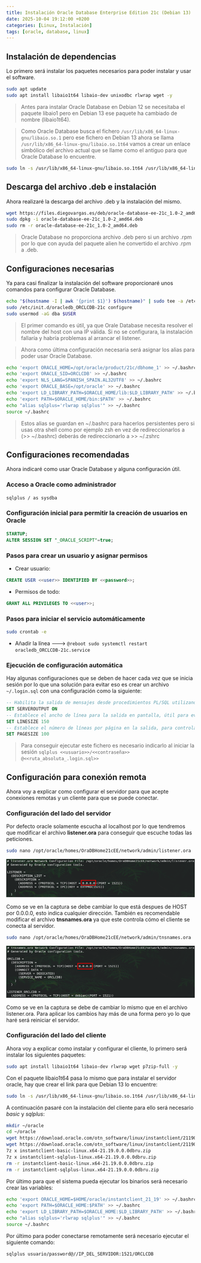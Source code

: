 ```yaml
---
title: Instalación Oracle Database Enterprise Edition 21c (Debian 13)
date: 2025-10-04 19:12:00 +0200
categories: [Linux, Instalación]
tags: [oracle, database, linux]
---
```


## Instalación de dependencias

Lo primero será instalar los paquetes necesarios para poder instalar y usar el software.

```bash
sudo apt update
sudo apt install libaio1t64 libaio-dev unixodbc rlwrap wget -y
```

> Antes para instalar Oracle Database en Debian 12 se necesitaba el paquete libaio1 pero en Debian 13 ese paquete ha cambiado de nombre (libaio1t64).

> Como Oracle Database busca el fichero `/usr/lib/x86_64-linux-gnu/libaio.so.1` pero ese fichero en Debian 13 ahora se llama `/usr/lib/x86_64-linux-gnu/libaio.so.1t64` vamos a crear un enlace simbólico del archivo actual que se llame como el antiguo para que Oracle Database lo encuentre.

```bash
sudo ln -s /usr/lib/x86_64-linux-gnu/libaio.so.1t64 /usr/lib/x86_64-linux-gnu/libaio.so.1
```

## Descarga del archivo .deb e instalación

Ahora realizaré la descarga del archivo .deb y la instalación del mismo.

```bash
wget https://files.diegovargas.es/deb/oracle-database-ee-21c_1.0-2_amd64.deb
sudo dpkg -i oracle-database-ee-21c_1.0-2_amd64.deb
sudo rm -r oracle-database-ee-21c_1.0-2_amd64.deb
```

> Oracle Database no proporciona archivo .deb pero si un archivo .rpm por lo que con ayuda del paquete alien he convertido el archivo .rpm a .deb.

## Configuraciones necesarias

Ya para casi finalizar la instalación del software proporcionaré unos comandos para configurar Oracle Database.

```bash
echo "$(hostname -I | awk '{print $1}') $(hostname)" | sudo tee -a /etc/hosts
sudo /etc/init.d/oracledb_ORCLCDB-21c configure
sudo usermod -aG dba $USER
```

> El primer comando es útil, ya que Orale Database necesita resolver el nombre del host con una IP válida. Si no se configurara, la instalación fallaría y habría problemas al arrancar el listener.

> Ahora como última configuración necesaria será asignar los alias para poder usar Oracle Database.

```bash
echo 'export ORACLE_HOME=/opt/oracle/product/21c/dbhome_1' >> ~/.bashrc
echo 'export ORACLE_SID=ORCLCDB' >> ~/.bashrc
echo 'export NLS_LANG=SPANISH_SPAIN.AL32UTF8' >> ~/.bashrc
echo 'export ORACLE_BASE=/opt/oracle' >> ~/.bashrc
echo 'export LD_LIBRARY_PATH=$ORACLE_HOME/lib:$LD_LIBRARY_PATH' >> ~/.bashrc
echo 'export PATH=$ORACLE_HOME/bin:$PATH' >> ~/.bashrc
echo "alias sqlplus='rlwrap sqlplus'" >> ~/.bashrc
source ~/.bashrc
```

> Estos alias se guardan en ~/.bashrc para hacerlos persistentes pero si usas otra shell como por ejemplo zsh en vez de redireccionarlos a (>> ~/.bashrc) deberás de redireccionarlo a >> ~/.zshrc

## Configuraciones recomendadas

Ahora indicaré como usar Oracle Database y alguna configuración útil.

### Acceso a Oracle como administrador

```bash
sqlplus / as sysdba
```

### Configuración inicial para permitir la creación de usuarios en Oracle

```sql
STARTUP;
ALTER SESSION SET "_ORACLE_SCRIPT"=true;
```

### Pasos para crear un usuario y asignar permisos

- Crear usuario:

```sql
CREATE USER <<user>> IDENTIFIED BY <<password>>;
```

- Permisos de todo:

```sql
GRANT ALL PRIVILEGES TO <<user>>;
```

### Pasos para iniciar el servicio automáticamente

```bash
sudo crontab -e
```

- Añadir la línea ---> `@reboot sudo systemctl restart oracledb_ORCLCDB-21c.service`

### Ejecución de configuración automática

Hay algunas configuraciones que se deben de hacer cada vez que se inicia sesión por lo que una solución para evitar eso es crear un archivo `~/.login.sql` con una configuración como la siguiente:

```sql
-- Habilita la salida de mensajes desde procedimientos PL/SQL utilizando DBMS_OUTPUT.PUT_LINE
SET SERVEROUTPUT ON
-- Establece el ancho de línea para la salida en pantalla, útil para evitar que se divida la información en varias líneas
SET LINESIZE 150
-- Establece el número de líneas por página en la salida, para controlar la paginación al mostrar muchos registros
SET PAGESIZE 100
```

> Para conseguir ejecutar este fichero es necesario indicarlo al iniciar la sesión `sqlplus <<usuario>>/<<contraseña>> @<<ruta_absoluta_.login.sql>>`

## Configuración para conexión remota

Ahora voy a explicar como configurar el servidor para que acepte conexiones remotas y un cliente para que se puede conectar.

### Configuración del lado del servidor

Por defecto oracle solamente escucha al localhost por lo que tendremos que modificar el archivo **listener.ora** para conseguir que escuche todas las peticiones.

```bash
sudo nano /opt/oracle/homes/OraDBHome21cEE/network/admin/listener.ora
```

![listener.ora](/assets/img/capturas/instalacion-oracle-database-enterprise-edition-21c-debian-13/listener.ora.png)

Como se ve en la captura se debe cambiar lo que está despues de HOST por 0.0.0.0, esto indica cualquier dirección.
También es recomendable modificar el archivo **tnsnames.ora** ya que este controla cómo el cliente se conecta al servidor.

```bash
sudo nano /opt/oracle/homes/OraDBHome21cEE/network/admin/tnsnames.ora
```

![tnsnames.ora](/assets/img/capturas/instalacion-oracle-database-enterprise-edition-21c-debian-13/tnsnames.ora.png)

Como se ve en la captura se debe de cambiar lo mismo que en el archivo listener.ora.
Para aplicar los cambios hay más de una forma pero yo lo que haré será reiniciar el servidor.

### Configuración del lado del cliente

Ahora voy a explicar como instalar y configurar el cliente, lo primero será instalar los siguientes paquetes:

```bash
sudo apt install libaio1t64 libaio-dev rlwrap wget p7zip-full -y
```

Con el paquete libaio1t64 pasa lo mismo que para instalar el servidor oracle, hay que crear el link para que Debian 13 lo encuentre:

```bash
sudo ln -s /usr/lib/x86_64-linux-gnu/libaio.so.1t64 /usr/lib/x86_64-linux-gnu/libaio.so.1
```

A continuación pasaré con la instalación del cliente para ello será necesario _basic_ y _sqlplus_:

```bash
mkdir ~/oracle
cd ~/oracle
wget https://download.oracle.com/otn_software/linux/instantclient/2119000/instantclient-basic-linux.x64-21.19.0.0.0dbru.zip
wget https://download.oracle.com/otn_software/linux/instantclient/2119000/instantclient-sqlplus-linux.x64-21.19.0.0.0dbru.zip
7z x instantclient-basic-linux.x64-21.19.0.0.0dbru.zip
7z x instantclient-sqlplus-linux.x64-21.19.0.0.0dbru.zip
rm -r instantclient-basic-linux.x64-21.19.0.0.0dbru.zip
rm -r instantclient-sqlplus-linux.x64-21.19.0.0.0dbru.zip
```

Por último para que el sistema pueda ejecutar los binarios será necesario crear las variables:

```bash
echo 'export ORACLE_HOME=$HOME/oracle/instantclient_21_19' >> ~/.bashrc
echo 'export PATH=$ORACLE_HOME:$PATH' >> ~/.bashrc
echo 'export LD_LIBRARY_PATH=$ORACLE_HOME:$LD_LIBRARY_PATH' >> ~/.bashrc
echo "alias sqlplus='rlwrap sqlplus'" >> ~/.bashrc
source ~/.bashrc
```

Por último para poder conectarse remotamente será necesario ejecutar el siguiente comando:

```bash
sqlplus usuario/password@//IP_DEL_SERVIDOR:1521/ORCLCDB
```

